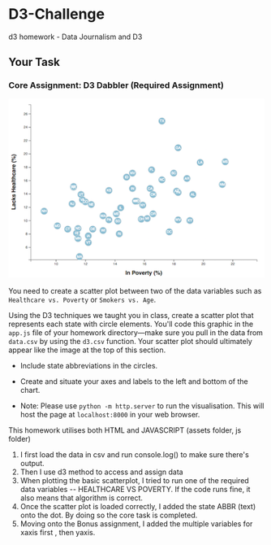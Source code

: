 # D3-Challenge
d3 homework - Data Journalism and D3

## Your Task

### Core Assignment: D3 Dabbler (Required Assignment)

![4-scatter](Images/4-scatter.jpg)

You need to create a scatter plot between two of the data variables such as `Healthcare vs. Poverty` or `Smokers vs. Age`.

Using the D3 techniques we taught you in class, create a scatter plot that represents each state with circle elements. You'll code this graphic in the `app.js` file of your homework directory—make sure you pull in the data from `data.csv` by using the `d3.csv` function. Your scatter plot should ultimately appear like the image at the top of this section.

* Include state abbreviations in the circles.

* Create and situate your axes and labels to the left and bottom of the chart.

* Note: Please use `python -m http.server` to run the visualisation. This will host the page at `localhost:8000` in your web browser.

This homework utilises both HTML and JAVASCRIPT (assets folder, js folder)

1. I first load the data in csv and run console.log() to make sure there's output. 
2. Then I use d3 method to access and assign data
3. When plotting the basic scatterplot, I tried to run one of the required data variables -- HEALTHCARE VS POVERTY. If the code runs fine, it also means that algorithm is correct.
4. Once the scatter plot is loaded correctly, I added the state ABBR (text) onto the dot. By doing so the core task is completed. 
5. Moving onto the Bonus assignment, I added the multiple variables for xaxis first , then yaxis. 


